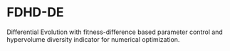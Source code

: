 # FDHD-DE
Differential Evolution with fitness-difference based parameter control and hypervolume diversity indicator for numerical optimization.
